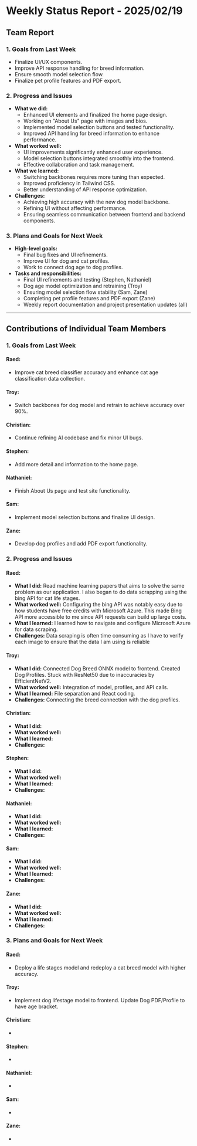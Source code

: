 # Weekly Status Report - 2025/02/19

## Team Report

### 1. Goals from Last Week
- Finalize UI/UX components.
- Improve API response handling for breed information.
- Ensure smooth model selection flow.
- Finalize pet profile features and PDF export.

### 2. Progress and Issues
- **What we did:**
  - Enhanced UI elements and finalized the home page design.
  - Working on "About Us" page with images and bios.
  - Implemented model selection buttons and tested functionality.
  - Improved API handling for breed information to enhance performance.
- **What worked well:**
  - UI improvements significantly enhanced user experience.
  - Model selection buttons integrated smoothly into the frontend.
  - Effective collaboration and task management.
- **What we learned:**
  - Switching backbones requires more tuning than expected.
  - Improved proficiency in Tailwind CSS.
  - Better understanding of API response optimization.
- **Challenges:**
  - Achieving high accuracy with the new dog model backbone.
  - Refining UI without affecting performance.
  - Ensuring seamless communication between frontend and backend components.

### 3. Plans and Goals for Next Week
- **High-level goals:**
  - Final bug fixes and UI refinements.
  - Improve UI for dog and cat profiles.
  - Work to connect dog age to dog profiles.
- **Tasks and responsibilities:**
  - Final UI refinements and testing (Stephen, Nathaniel)
  - Dog age model optimization and retraining (Troy)
  - Ensuring model selection flow stability (Sam, Zane)
  - Completing pet profile features and PDF export (Zane)
  - Weekly report documentation and project presentation updates (all)

---

## Contributions of Individual Team Members

### 1. Goals from Last Week

#### Raed:
- Improve cat breed classifier accuracy and enhance cat age classification data collection.

#### Troy:
- Switch backbones for dog model and retrain to achieve accuracy over 90%.

#### Christian:
- Continue refining AI codebase and fix minor UI bugs.

#### Stephen:
- Add more detail and information to the home page.

#### Nathaniel:
- Finish About Us page and test site functionality.

#### Sam:
- Implement model selection buttons and finalize UI design.

#### Zane:
- Develop dog profiles and add PDF export functionality.

### 2. Progress and Issues

#### Raed:
- **What I did:** Read machine learning papers that aims to solve the same problem as our application. I also began to do data scrapping using the bing API for cat life stages. 
- **What worked well:** Configuring the bing API was notably easy due to how students have free credits with Microsoft Azure. This made Bing API more accessible to me since API requests can build up large costs.  
- **What I learned:** I learned how to navigate and configure Microsoft Azure for data scraping.
- **Challenges:** Data scraping is often time consuming as I have to verify each image to ensure that the data I am using is reliable

#### Troy:
- **What I did:** Connected Dog Breed ONNX model to frontend. Created Dog Profiles. Stuck with ResNet50 due to inaccuracies by EfficientNetV2.
- **What worked well:** Integration of model, profiles, and API calls.
- **What I learned:** File separation and React coding. 
- **Challenges:** Connecting the breed connection with the dog profiles. 

#### Christian:
- **What I did:**
- **What worked well:** 
- **What I learned:** 
- **Challenges:** 

#### Stephen:
- **What I did:**
- **What worked well:** 
- **What I learned:** 
- **Challenges:** 

#### Nathaniel:
- **What I did:**
- **What worked well:** 
- **What I learned:** 
- **Challenges:** 

#### Sam:
- **What I did:**
- **What worked well:** 
- **What I learned:** 
- **Challenges:** 

#### Zane:
- **What I did:**
- **What worked well:** 
- **What I learned:** 
- **Challenges:** 

### 3. Plans and Goals for Next Week

#### Raed:
- Deploy a life stages model and redeploy a cat breed model with higher accuracy. 

#### Troy:
- Implement dog lifestage model to frontend. Update Dog PDF/Profile to have age bracket. 

#### Christian:
- 

#### Stephen:
- 

#### Nathaniel:
- 

#### Sam:
- 

#### Zane:
- 

